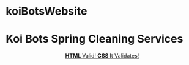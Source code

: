 # koiBotsWebsite
<!DOCTYPE html>
<html lang="en">
<head>
<meta charset="utf-8">
<title>Koi Bots Spring Cleaning Services</title>
<style>

</style>
</head>
<body>
<h1>Koi Bots Spring Cleaning Services</h1>



<footer style="text-align: center;">
<a href="http://validator.w3.org/check/referer" class="x">
<strong> HTML </strong> Valid! </a>
<a href="http://jigsaw.w3.org/css-validator/check/referer" class="x">
<strong> CSS </strong> It Validates! </a>
</footer>
</body>
</html>
                       
                                                        

  
